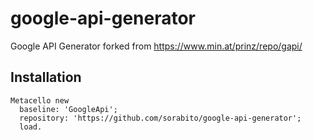 # google-api-generator
Google API Generator forked from https://www.min.at/prinz/repo/gapi/


## Installation
```Smalltalk
Metacello new
  baseline: 'GoogleApi';
  repository: 'https://github.com/sorabito/google-api-generator';
  load.
```
